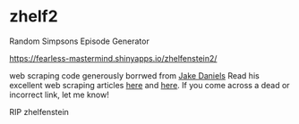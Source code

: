 # zhelf2
Random Simpsons Episode Generator

https://fearless-mastermind.shinyapps.io/zhelfenstein2/

web scraping code generously borrwed from [Jake Daniels](https://github.com/imjakedaniels) Read his excellent web scraping articles [here](https://datacritics.com/2018/08/15/build-a-ggplot-the-fall-of-the-simpsons/?utm_campaign=News&utm_medium=Community&utm_source=DataCamp.com) and [here](https://datacritics.com/2018/03/20/scrape-it-yourself-spotify-charts/). If you come across a dead or incorrect link, let me know!

RIP zhelfenstein
